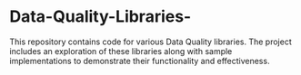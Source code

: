 # Data-Quality-Libraries-
This repository contains code for various Data Quality libraries. The project includes an exploration of these libraries along with sample implementations to demonstrate their functionality and effectiveness.
